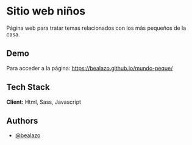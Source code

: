 
# Sitio web niños

Página web para tratar temas relacionados con los más pequeños de la casa.
## Demo

Para acceder a la página: https://bealazo.github.io/mundo-peque/

## Tech Stack

**Client:** Html, Sass, Javascript

## Authors

- [@bealazo](https://github.com/bealazo)



